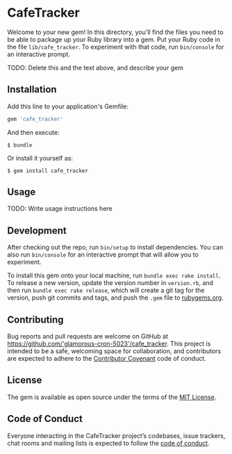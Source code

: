 # CafeTracker

Welcome to your new gem! In this directory, you'll find the files you need to be able to package up your Ruby library into a gem. Put your Ruby code in the file `lib/cafe_tracker`. To experiment with that code, run `bin/console` for an interactive prompt.

TODO: Delete this and the text above, and describe your gem

## Installation

Add this line to your application's Gemfile:

```ruby
gem 'cafe_tracker'
```

And then execute:

    $ bundle

Or install it yourself as:

    $ gem install cafe_tracker

## Usage

TODO: Write usage instructions here

## Development

After checking out the repo, run `bin/setup` to install dependencies. You can also run `bin/console` for an interactive prompt that will allow you to experiment.

To install this gem onto your local machine, run `bundle exec rake install`. To release a new version, update the version number in `version.rb`, and then run `bundle exec rake release`, which will create a git tag for the version, push git commits and tags, and push the `.gem` file to [rubygems.org](https://rubygems.org).

## Contributing

Bug reports and pull requests are welcome on GitHub at https://github.com/'glamorous-cron-5023'/cafe_tracker. This project is intended to be a safe, welcoming space for collaboration, and contributors are expected to adhere to the [Contributor Covenant](http://contributor-covenant.org) code of conduct.

## License

The gem is available as open source under the terms of the [MIT License](https://opensource.org/licenses/MIT).

## Code of Conduct

Everyone interacting in the CafeTracker project’s codebases, issue trackers, chat rooms and mailing lists is expected to follow the [code of conduct](https://github.com/'glamorous-cron-5023'/cafe_tracker/blob/master/CODE_OF_CONDUCT.md).
